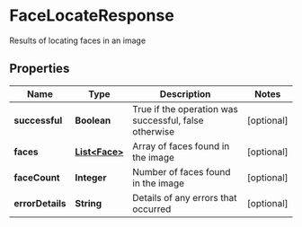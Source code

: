 

# FaceLocateResponse

Results of locating faces in an image
## Properties

Name | Type | Description | Notes
------------ | ------------- | ------------- | -------------
**successful** | **Boolean** | True if the operation was successful, false otherwise |  [optional]
**faces** | [**List&lt;Face&gt;**](Face.md) | Array of faces found in the image |  [optional]
**faceCount** | **Integer** | Number of faces found in the image |  [optional]
**errorDetails** | **String** | Details of any errors that occurred |  [optional]



